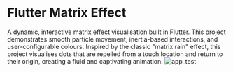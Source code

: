 # Flutter Matrix Effect

A dynamic, interactive matrix effect visualisation built in Flutter. This project demonstrates smooth particle movement, inertia-based interactions, and user-configurable colours. Inspired by the classic "matrix rain" effect, this project visualises dots that are repelled from a touch location and return to their origin, creating a fluid and captivating animation.
![app_test](https://github.com/user-attachments/assets/8f64a7ac-2eb8-4d64-8012-39d8edbf790d)
